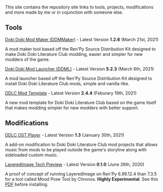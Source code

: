 This site contains the repository site links to tools, projects, modifications and more made by me or in cojunction with someone else.

## Tools

[Doki Doki Mod Maker (DDMMaker)](https://ganstakingofsa.github.io/projects/ddmmaker) - Latest Version **1.2.6** (March 21st, 2021)

A mod maker tool based off the Ren'Py Source Distribution Kit designed to make Doki Doki Literature Club modding, easier and simpler for new modders of the game. 

[Doki Doki Mod Launcher (DDML)](https://ganstakingofsa.github.io/projects/ddml) - Latest Version **5.2.3** (March 6th, 2021)

A mod launcher based off the Ren'Py Source Distribution Kit designed to install Doki Doki Literature Club mods, simple and vanilla-like. 

[DDLC Mod Template](https://ganstakingofsa.github.io/projects/ddlc-mod-template) - Latest Version **2.4.4** (Feburary 19th, 2021)

A new mod template for Doki Doki Literature Club based on the game itself that makes modding simpler for new modders with better support.

## Modifications

[DDLC OST Player](https://ganstakingofsa.github.io/projects/ddlc-ost-player) - Latest Version **1.3** (January 30th, 2021)

A add-on modification to Doki Doki Literature Club mod projects that allows music from mods to be played outside the game's storyline along with sideloaded custom music.

[LayeredImage Tech Preview](https://drive.google.com/file/d/15uuQvq2FSw2RvLFwWVVVqa8Liza80c5_/view?usp=sharing) - Latest Version **0.1.0** (June 26th, 2020)

A proof of concept of running LayeredImage on Ren'Py 6.99.12.4 than 7.3.5 for a tool called Mood Pose Tool by Chronos. **Highly Experimental**. See this [PDF](https://drive.google.com/file/d/1rZLBHIEEu63Oyj6Apfl3myQabebyDEOp/view) before installing. 
